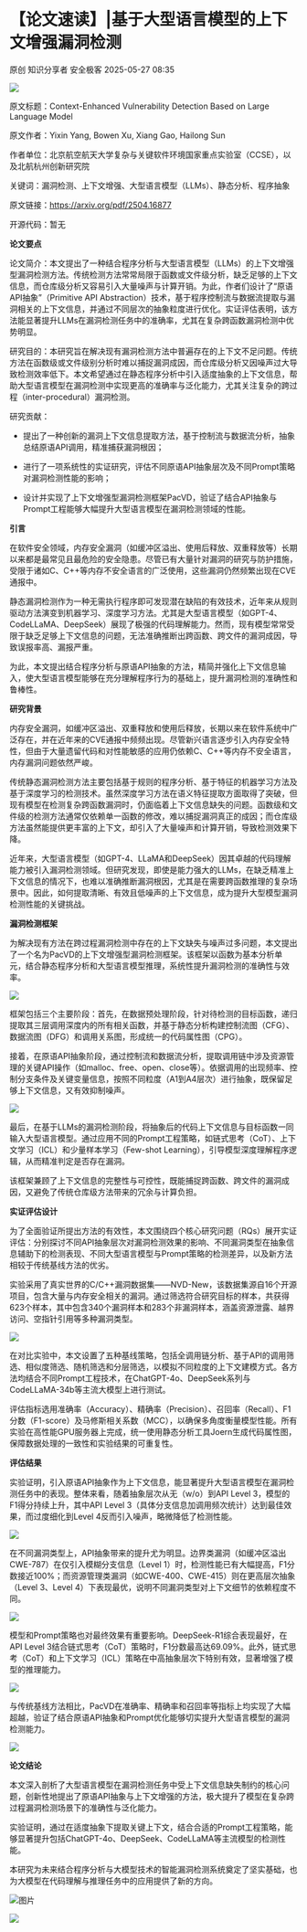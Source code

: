 #  【论文速读】|基于大型语言模型的上下文增强漏洞检测   
原创 知识分享者  安全极客   2025-05-27 08:35  
  
![](https://mmbiz.qpic.cn/mmbiz_jpg/vWuBpewLia8QmTLhv0jB8GS6Wtic69pG44V8Gib7ccD3FZolnOVkdOPafA3YULibw9S5AEkdO8sstRLGNFVDj7SgRg/640?wx_fmt=jpeg&from=appmsg "")  
  
原文标题：Context-Enhanced Vulnerability Detection Based on Large Language Model  
  
原文作者：Yixin Yang, Bowen Xu, Xiang Gao, Hailong Sun  
  
作者单位：北京航空航天大学复杂与关键软件环境国家重点实验室（CCSE），以及北航杭州创新研究院  
  
关键词：漏洞检测、上下文增强、大型语言模型（LLMs）、静态分析、程序抽象  
  
原文链接：https://arxiv.org/pdf/2504.16877  
  
开源代码：暂无  
  
  
**论文要点**  
  
  
论文简介：本文提出了一种结合程序分析与大型语言模型（LLMs）的上下文增强型漏洞检测方法。传统检测方法常常局限于函数或文件级分析，缺乏足够的上下文信息，而仓库级分析又容易引入大量噪声与计算开销。为此，作者们设计了“原语API抽象”（Primitive API Abstraction）技术，基于程序控制流与数据流提取与漏洞相关的上下文信息，并通过不同层次的抽象粒度进行优化。实证评估表明，该方法能显著提升LLMs在漏洞检测任务中的准确率，尤其在复杂跨函数漏洞检测中优势明显。  
  
研究目的：本研究旨在解决现有漏洞检测方法中普遍存在的上下文不足问题。传统方法在函数级或文件级别分析时难以捕捉漏洞成因，而仓库级分析又因噪声过大导致检测效率低下。本文希望通过在静态程序分析中引入适度抽象的上下文信息，帮助大型语言模型在漏洞检测中实现更高的准确率与泛化能力，尤其关注复杂的跨过程（inter-procedural）漏洞检测。  
  
研究贡献：  
- 提出了一种创新的漏洞上下文信息提取方法，基于控制流与数据流分析，抽象总结原语API调用，精准捕获漏洞根因；  
  
- 进行了一项系统性的实证研究，评估不同原语API抽象层次及不同Prompt策略对漏洞检测性能的影响；  
  
- 设计并实现了上下文增强型漏洞检测框架PacVD，验证了结合API抽象与Prompt工程能够大幅提升大型语言模型在漏洞检测领域的性能。  
  
  
  
  
**引言**  
  
  
在软件安全领域，内存安全漏洞（如缓冲区溢出、使用后释放、双重释放等）长期以来都是最常见且最危险的安全隐患。尽管已有大量针对漏洞的研究与防护措施，受限于诸如C、C++等内存不安全语言的广泛使用，这些漏洞仍然频繁出现在CVE通报中。  
  
静态漏洞检测作为一种无需执行程序即可发现潜在缺陷的有效技术，近年来从规则驱动方法演变到机器学习、深度学习方法。尤其是大型语言模型（如GPT-4、CodeLLaMA、DeepSeek）展现了极强的代码理解能力。然而，现有模型常常受限于缺乏足够上下文信息的问题，无法准确推断出跨函数、跨文件的漏洞成因，导致误报率高、漏报严重。  
  
为此，本文提出结合程序分析与原语API抽象的方法，精简并强化上下文信息输入，使大型语言模型能够在充分理解程序行为的基础上，提升漏洞检测的准确性和鲁棒性。  
  
  
**研究背景**  
  
  
内存安全漏洞，如缓冲区溢出、双重释放和使用后释放，长期以来在软件系统中广泛存在，并在近年来的CVE通报中频频出现。尽管新兴语言逐步引入内存安全特性，但由于大量遗留代码和对性能敏感的应用仍依赖C、C++等内存不安全语言，内存漏洞问题依然严峻。  
  
传统静态漏洞检测方法主要包括基于规则的程序分析、基于特征的机器学习方法及基于深度学习的检测技术。虽然深度学习方法在语义特征提取方面取得了突破，但现有模型在检测复杂跨函数漏洞时，仍面临着上下文信息缺失的问题。函数级和文件级的检测方法通常仅依赖单一函数的修改，难以捕捉漏洞真正的成因；而仓库级方法虽然能提供更丰富的上下文，却引入了大量噪声和计算开销，导致检测效果下降。  
  
近年来，大型语言模型（如GPT-4、LLaMA和DeepSeek）因其卓越的代码理解能力被引入漏洞检测领域。但研究发现，即使是能力强大的LLMs，在缺乏精准上下文信息的情况下，也难以准确推断漏洞根因，尤其是在需要跨函数推理的复杂场景中。因此，如何提取清晰、有效且低噪声的上下文信息，成为提升大型模型漏洞检测性能的关键挑战。  
  
  
**漏洞检测框架**  
  
  
为解决现有方法在跨过程漏洞检测中存在的上下文缺失与噪声过多问题，本文提出了一个名为PacVD的上下文增强型漏洞检测框架。该框架以函数为基本分析单元，结合静态程序分析和大型语言模型推理，系统性提升漏洞检测的准确性与效率。  
  
![](https://mmbiz.qpic.cn/mmbiz_png/vWuBpewLia8QRqLMRicZIN6VJg0ue41W1H5t4eLfULa2bdhetKZpHZQbt286ZvBWwoqYuPjYCeaE8JCarvwG9kdg/640?wx_fmt=png&from=appmsg "")  
  
框架包括三个主要阶段：首先，在数据预处理阶段，针对待检测的目标函数，递归提取其三层调用深度内的所有相关函数，并基于静态分析构建控制流图（CFG）、数据流图（DFG）和调用关系图，形成统一的代码属性图（CPG）。  
  
接着，在原语API抽象阶段，通过控制流和数据流分析，提取调用链中涉及资源管理的关键API操作（如malloc、free、open、close等）。依据调用的出现频率、控制分支条件及关键变量信息，按照不同粒度（A1到A4层次）进行抽象，既保留足够上下文信息，又有效抑制噪声。  
  
![](https://mmbiz.qpic.cn/mmbiz_png/vWuBpewLia8QRqLMRicZIN6VJg0ue41W1H8xESGMXpuNJf7ayhfTQ3zAzqibhXpcxn8gSxSQEO36HBjBZQCkKuwog/640?wx_fmt=png&from=appmsg "")  
  
最后，在基于LLMs的漏洞检测阶段，将抽象后的代码上下文信息与目标函数一同输入大型语言模型。通过应用不同的Prompt工程策略，如链式思考（CoT）、上下文学习（ICL）和少量样本学习（Few-shot Learning），引导模型深度理解程序逻辑，从而精准判定是否存在漏洞。  
  
该框架兼顾了上下文信息的完整性与可控性，既能捕捉跨函数、跨文件的漏洞成因，又避免了传统仓库级方法带来的冗余与计算负担。  
  
  
**实证评估设计**  
  
  
为了全面验证所提出方法的有效性，本文围绕四个核心研究问题（RQs）展开实证评估：分别探讨不同API抽象层次对漏洞检测效果的影响、不同漏洞类型在抽象信息辅助下的检测表现、不同大型语言模型与Prompt策略的检测差异，以及新方法相较于传统基线方法的优劣。  
  
实验采用了真实世界的C/C++漏洞数据集——NVD-New，该数据集源自16个开源项目，包含大量与内存安全相关的漏洞。通过筛选符合研究目标的样本，共获得623个样本，其中包含340个漏洞样本和283个非漏洞样本，涵盖资源泄露、越界访问、空指针引用等多种漏洞类型。  
  
![](https://mmbiz.qpic.cn/mmbiz_png/vWuBpewLia8QRqLMRicZIN6VJg0ue41W1HAFolhl5pyFpPUDg4nkOXVTic0FicSBVQuunlaUuRykEBicpqD0VEgmzfA/640?wx_fmt=png&from=appmsg "")  
  
在对比实验中，本文设置了五种基线策略，包括全调用链分析、基于API的调用筛选、相似度筛选、随机筛选和分层筛选，以模拟不同粒度的上下文建模方式。各方法均结合不同Prompt工程技术，在ChatGPT-4o、DeepSeek系列与CodeLLaMA-34b等主流大模型上进行测试。  
  
评估指标选用准确率（Accuracy）、精确率（Precision）、召回率（Recall）、F1分数（F1-score）及马修斯相关系数（MCC），以确保多角度衡量模型性能。所有实验在高性能GPU服务器上完成，统一使用静态分析工具Joern生成代码属性图，保障数据处理的一致性和实验结果的可重复性。  
  
  
**评估结果**  
  
  
实验证明，引入原语API抽象作为上下文信息，能显著提升大型语言模型在漏洞检测任务中的表现。整体来看，随着抽象层次从无（w/o）到API Level 3，模型的F1得分持续上升，其中API Level 3（具体分支信息加调用频次统计）达到最佳效果，而过度细化到Level 4反而引入噪声，略微降低了检测性能。  
  
![](https://mmbiz.qpic.cn/mmbiz_png/vWuBpewLia8QRqLMRicZIN6VJg0ue41W1Hm0lTg98IC6qrNiaY5jjwpcoQtXFwfxw2Mw7yHcy5z2Zye4CApHS73QQ/640?wx_fmt=png&from=appmsg "")  
  
在不同漏洞类型上，API抽象带来的提升尤为明显。边界类漏洞（如缓冲区溢出CWE-787）在仅引入模糊分支信息（Level 1）时，检测性能已有大幅提高，F1分数接近100%；而资源管理类漏洞（如CWE-400、CWE-415）则在更高层次抽象（Level 3、Level 4）下表现最优，说明不同漏洞类型对上下文细节的依赖程度不同。  
  
![](https://mmbiz.qpic.cn/mmbiz_png/vWuBpewLia8QRqLMRicZIN6VJg0ue41W1HcibUCmpiaGl5vmsVrzVj5NPMq6nMkIib7nMWWX3ZKQTQiaUgqyu8vZFE0g/640?wx_fmt=png&from=appmsg "")  
  
模型和Prompt策略也对最终效果有重要影响。DeepSeek-R1综合表现最好，在API Level 3结合链式思考（CoT）策略时，F1分数最高达69.09%。此外，链式思考（CoT）和上下文学习（ICL）策略在中高抽象层次下特别有效，显著增强了模型的推理能力。  
  
![](https://mmbiz.qpic.cn/mmbiz_png/vWuBpewLia8QRqLMRicZIN6VJg0ue41W1HPNxebHicpuXFXJCc42utfXHQXk6KQIIt31kF5tNu6u7IPibGfWES8aibQ/640?wx_fmt=png&from=appmsg "")  
  
与传统基线方法相比，PacVD在准确率、精确率和召回率等指标上均实现了大幅超越，验证了结合原语API抽象和Prompt优化能够切实提升大型语言模型的漏洞检测能力。  
  
![](https://mmbiz.qpic.cn/mmbiz_png/vWuBpewLia8QRqLMRicZIN6VJg0ue41W1HpgjESZZopSTfPa3hlb43Sn45YFbK80FPWxSYcpUlF9AiagaCM9pUlDQ/640?wx_fmt=png&from=appmsg "")  
  
  
**论文结论**  
  
  
本文深入剖析了大型语言模型在漏洞检测任务中受上下文信息缺失制约的核心问题，创新性地提出了原语API抽象与上下文增强的方法，极大提升了模型在复杂跨过程漏洞检测场景下的准确性与泛化能力。  
  
实验证明，通过在适度抽象下提取关键上下文，结合合适的Prompt工程策略，能够显著提升包括ChatGPT-4o、DeepSeek、CodeLLaMA等主流模型的检测性能。  
  
本研究为未来结合程序分析与大模型技术的智能漏洞检测系统奠定了坚实基础，也为大模型在代码理解与推理任务中的应用提供了新的方向。  
  
[](https://mp.weixin.qq.com/s?__biz=MzkzNDUxOTk2Mw==&mid=2247495405&idx=1&sn=67249648d5c312b5c178b23b077d28f3&scene=21#wechat_redirect)  
  
![图片](https://mmbiz.qpic.cn/mmbiz_png/vWuBpewLia8R7Rm0KL55HCcIiasO8JJ7IibXzYxx3losWVb2eddxdClACzWxWtQLwl0wkAl1ZLibcESVWvx5dCeibtQ/640?wx_fmt=png&from=appmsg&wxfrom=5&wx_lazy=1&wx_co=1&tp=webp "")  
  
  
[](http://mp.weixin.qq.com/s?__biz=MzkzNDUxOTk2Mw==&mid=2247493750&idx=1&sn=27bd578179e5abbdc8907b669519bb8f&chksm=c2b95d82f5ced4945cf8844013563398cb3a885ea96a2ee2b60bfcc26d77ebffe78a35285646&scene=21#wechat_redirect)  
  
[](http://mp.weixin.qq.com/s?__biz=MzkzNDUxOTk2Mw==&mid=2247493759&idx=1&sn=0aed37ae210bde25a6b16a745301b71d&chksm=c2b95d8bf5ced49d12eb8cc6192c4e091bf11b6ffe99d4025467ea98b9d04cad89ba0ea91710&scene=21#wechat_redirect)  
  
[](http://mp.weixin.qq.com/s?__biz=MzkzNDUxOTk2Mw==&mid=2247493770&idx=1&sn=2c6d24403cda8f0ef45cadb10e1bfebd&chksm=c2b95d7ef5ced4686e39951e21153c81f0a1e57cabf0937e0d996e6621385745d3ee30d98c11&scene=21#wechat_redirect)  
  
![](https://mmbiz.qpic.cn/mmbiz_png/vWuBpewLia8QRqLMRicZIN6VJg0ue41W1HVSmDpDqkj86j5SNicNE3X5KkPgcdv1ZmxM7FXrFUdkBes8dpos7d27w/640?wx_fmt=png&from=appmsg "")  
  
